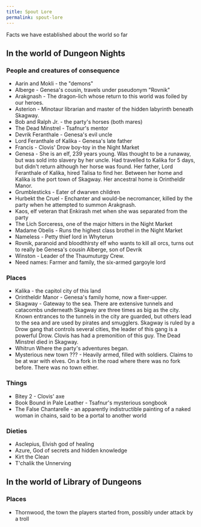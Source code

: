 ```yaml
---
title: Spout Lore
permalink: spout-lore
---
```


Facts we have established about the world so far

## In the world of Dungeon Nights

### People and creatures of consequence

* Aarin and Mokli - the "demons"
* Alberge - Genesa's cousin, travels under pseudonym "Rovnik"
* Arakgnash - The dragon-lich whose return to this world was foiled by our heroes.
* Asterion - Minotaur librarian and master of the hidden labyrinth beneath Skagway.
* Bob and Ralph Jr. - the party's horses (both mares)
* The Dead Minstrel - Tsafnur's mentor
* Devrik Feranthale - Genesa's evil uncle
* Lord Feranthale of Kalika - Genesa's late father
* Francis - Clovis' Drow boy-toy in the Night Market
* Genesa - She is an elf, 239 years young. Was thought to be a runaway, but was sold into slavery by her uncle. Had travelled to Kalika for 5 days, but didn't return although her horse was found. Her father, Lord Feranthale of Kalika, hired Talisa to find her. Between her home and Kalika is the port town of Skagway. Her ancestral home is Orintheldir Manor.
* Grumblesticks - Eater of dwarven children
* Hurbekt the Cruel - Enchanter and would-be necromancer, killed by the party when he attempted to summon Arakgnash.
* Kaos, elf veteran that Enkirash met when she was separated from the party
* The Lich Sorceress, one of the major hitters in the Night Market
* Madame Obelis - Runs the highest class brothel in the Night Market
* Nameless - Petty thief lord in Whyterun
* Rovnik, paranoid and bloodthirsty elf who wants to kill all orcs, turns out to really be Genesa's cousin Alberge, son of Devrik
* Winston - Leader of the Thaumuturgy Crew.
* Need names: Farmer and family, the six-armed gargoyle lord


### Places

* Kalika - the capitol city of this land
* Orintheldir Manor - Genesa's family home, now a fixer-upper.
* Skagway - Gateway to the sea. There are extensive tunnels and catacombs underneath Skagway are three times as big as the city. Known entrances to the tunnels in the city are guarded, but others lead to the sea and are used by pirates and smugglers. Skagway is ruled by a Drow gang that controls several cities, the leader of this gang is a powerful Drow. Clovis has had a premonition of this guy. The Dead Minstrel died in Skagway.
* Whitrun Where the party's adventures began.
* Mysterious new town ??? - Heavily armed, filled with soldiers. Claims to be at war with elves. On a fork in the road where there was no fork before. There was no town either.

### Things

* Bitey 2 - Clovis' axe
* Book Bound in Pale Leather - Tsafnur's mysterious songbook
* The False Chantarelle - an apparently indistructible painting of a naked woman in chains, said to be a portal to another world

### Dieties

* Asclepius, Elvish god of healing
* Azure, God of secrets and hidden knowledge
* Kirt the Clean
* T'chalik the Unnerving

## In the world of Library of Dungeons

### Places

* Thornwood, the town the players started from, possibly under attack by a troll


